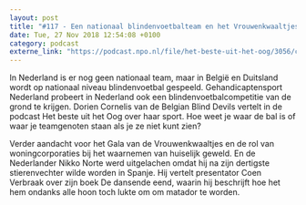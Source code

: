 ```yaml
---
layout: post
title: "#117 - Een nationaal blindenvoetbalteam en het Vrouwenkwaaltjesgala"
date: Tue, 27 Nov 2018 12:54:08 +0100
category: podcast
externe_link: "https://podcast.npo.nl/file/het-beste-uit-het-oog/3056/content.omroep.nl/portal/podcast/nporadio1/het-beste-uit-het-oog/2018/11/nporadio1_het-beste-uit-het-oog_20181127_117-een-nationaal-blindenvoetbalteam-en-het-vrouwenkwaaltjesgala.mp3"
---
```


In Nederland is er nog geen nationaal team, maar in België en Duitsland wordt op nationaal niveau blindenvoetbal gespeeld. Gehandicaptensport Nederland probeert in Nederland ook een blindenvoetbalcompetitie van de grond te krijgen. Dorien Cornelis van de Belgian Blind Devils vertelt in de podcast Het beste uit het Oog over haar sport. Hoe weet je waar de bal is of waar je teamgenoten staan als je ze niet kunt zien?
 
 Verder aandacht voor het Gala van de Vrouwenkwaaltjes en de rol van woningcorporaties bij het waarnemen van huiselijk geweld. En de Nederlander Nikko Norte werd uitgelachen omdat hij na zijn dertigste stierenvechter wilde worden in Spanje. Hij vertelt presentator Coen Verbraak over zijn boek De dansende eend, waarin hij beschrijft hoe het hem ondanks alle hoon toch lukte om om matador te worden.
